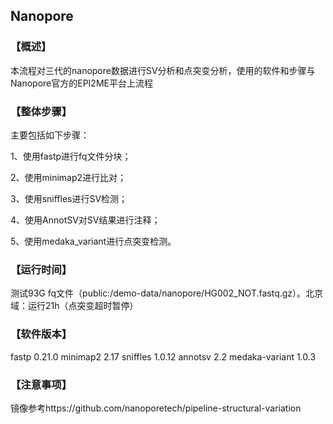 ## Nanopore

### 【概述】
本流程对三代的nanopore数据进行SV分析和点突变分析，使用的软件和步骤与Nanopore官方的EPI2ME平台上流程



### 【整体步骤】
主要包括如下步骤：

1、使用fastp进行fq文件分块；

2、使用minimap2进行比对；

3、使用sniffles进行SV检测；

4、使用AnnotSV对SV结果进行注释；

5、使用medaka_variant进行点突变检测。




### 【运行时间】
测试93G fq文件（public:/demo-data/nanopore/HG002_NOT.fastq.gz）。北京域：运行21h（点突变超时暂停）



### 【软件版本】
fastp   0.21.0
minimap2    2.17
sniffles    1.0.12
annotsv 2.2
medaka-variant  1.0.3



### 【注意事项】
镜像参考https://github.com/nanoporetech/pipeline-structural-variation
